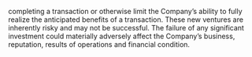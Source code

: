 completing a transaction or otherwise limit the Company’s ability to fully realize the anticipated benefits of a transaction. These
new ventures are inherently risky and may not be successful. The failure of any significant investment could materially adversely
affect the Company’s business, reputation, results of operations and financial condition.